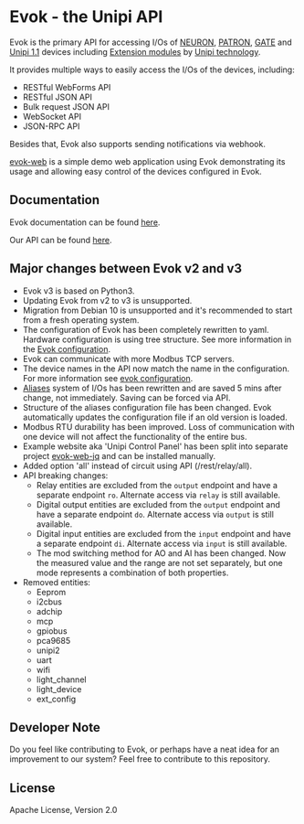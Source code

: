 # Evok - the Unipi API

Evok is the primary API for accessing I/Os of [NEURON], [PATRON], [GATE] and [Unipi 1.1] devices including [Extension modules] by [Unipi technology].

It provides multiple ways to easily access the I/Os of the devices, including:

- RESTful WebForms API
- RESTful JSON API
- Bulk request JSON API
- WebSocket API
- JSON-RPC API

Besides that, Evok also supports sending notifications via webhook.

[evok-web] is a simple demo web application using Evok demonstrating its usage and allowing easy control of the devices configured in Evok.

## Documentation

Evok documentation can be found [here](https://evok.readthedocs.io/).

Our API can be found [here](https://unipitechnology.stoplight.io/docs/evok/nufpnwh01hk75-evok).

## Major changes between Evok v2 and v3

- Evok v3 is based on Python3.
- Updating Evok from v2 to v3 is unsupported.
- Migration from Debian 10 is unsupported and it's recommended to start from a fresh operating system.
- The configuration of Evok has been completely rewritten to yaml. Hardware configuration is using tree structure. See more information in the [Evok configuration](https://evok.readthedocs.io/en/latest/configs/evok_configuration/).
- Evok can communicate with more Modbus TCP servers.
- The device names in the API now match the name in the configuration. For more information see [evok configuration](https://evok.readthedocs.io/en/latest/configs/evok_configuration/).
- [Aliases](https://evok.readthedocs.io/en/latest/configs/aliases/) system of I/Os has been rewritten and are saved 5 mins after change, not immediately. Saving can be forced via API.
- Structure of the aliases configuration file has been changed. Evok automatically updates the configuration file if an old version is loaded.
- Modbus RTU durability has been improved. Loss of communication with one device will not affect the functionality of the entire bus.
- Example website aka 'Unipi Control Panel' has been split into separate project [evok-web-jq](https://github.com/UniPiTechnology/evok-web-jq) and can be installed manually.
- Added option 'all' instead of circuit using API (/rest/relay/all).
- API breaking changes:
    - Relay entities are excluded from the `output` endpoint and have a separate endpoint `ro`.  Alternate access via `relay` is still available.
    - Digital output entities are excluded from the `output` endpoint and have a separate endpoint `do`. Alternate access via `output` is still available.
    - Digital input entities are excluded from the `input` endpoint and have a separate endpoint `di`. Alternate access via `input` is still available.
    - The mod switching method for AO and AI has been changed. Now the measured value and the range are not set separately, but one mode represents a combination of both properties.
- Removed entities:
  - Eeprom
  - i2cbus
  - adchip
  - mcp
  - gpiobus
  - pca9685
  - unipi2
  - uart
  - wifi
  - light_channel
  - light_device
  - ext_config

## Developer Note

Do you feel like contributing to Evok, or perhaps have a neat idea for an improvement to our system? Feel free to contribute to this repository.

## License

Apache License, Version 2.0

[NEURON]:https://www.unipi.technology/products/unipi-neuron-3?categoryId=2
[PATRON]:https://www.unipi.technology/products/unipi-patron-374
[GATE]:https://www.unipi.technology/products/unipi-gate-388
[Unipi 1.1]:https://www.unipi.technology/products/unipi-1-1-1-1-lite-19?categoryId=1
[Evok-web]:https://github.com/UniPiTechnology/evok-web-jq
[Extension modules]:https://www.unipi.technology/products?category=32
[Unipi technology]:https://www.unipi.technology/

